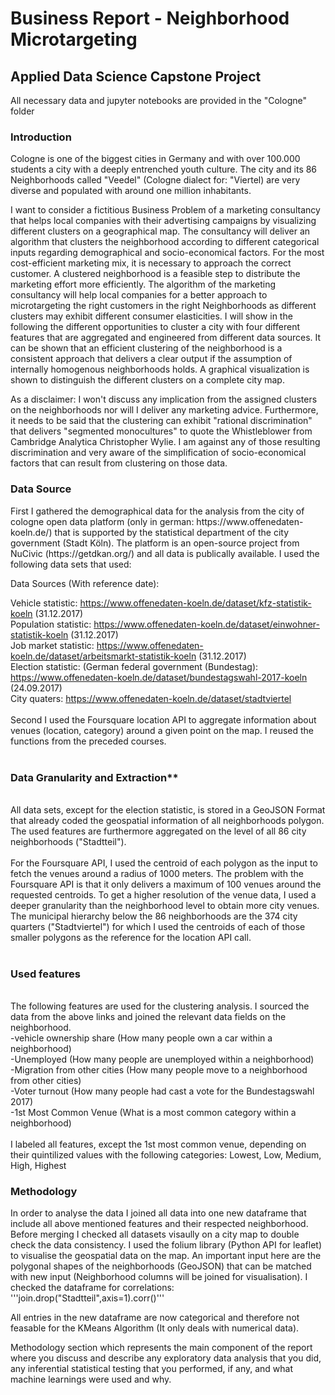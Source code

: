 # Business Report - Neighborhood Microtargeting

## Applied Data Science Capstone Project

<p>All necessary data and jupyter notebooks are provided in the "Cologne" folder </p>

### Introduction

<p>Cologne is one of the biggest cities in Germany and with over 100.000 students a city with a deeply entrenched youth culture. The city and its 86 Neighborhoods called "Veedel" (Cologne dialect for: "Viertel) are very diverse and populated with around one million inhabitants. </p>

<p>I want to consider a fictitious Business Problem of a marketing consultancy that helps local companies with their advertising campaigns by visualizing different clusters on a geographical map. The consultancy will deliver an algorithm that clusters the neighborhood according to different categorical inputs regarding demographical and socio-economical factors. For the most cost-efficient marketing mix, it is necessary to approach the correct customer. A clustered neighborhood is a feasible step to distribute the marketing effort more efficiently. The algorithm of the marketing consultancy will help local companies for a better approach to microtargeting the right customers in the right Neighborhoods as different clusters may exhibit different consumer elasticities. I will show in the following the different opportunities to cluster a city with four different features that are aggregated and engineered from different data sources. It can be shown that an efficient clustering of the neighborhood is a consistent approach that delivers a clear output if the assumption of internally homogenous neighborhoods holds. A graphical visualization is shown to distinguish the different clusters on a complete city map.
</p>
<p>As a disclaimer: I won't discuss any implication from the assigned clusters on the neighborhoods nor will I deliver any marketing advice. Furthermore, it needs to be said that the clustering can exhibit "rational discrimination" that delivers "segmented monocultures" to quote the Whistleblower from Cambridge Analytica Christopher Wylie. I am against any of those resulting discrimination and very aware of the simplification of socio-economical factors that can result from clustering on those data.
</p>

### Data Source

<p>First I gathered the demographical data for the analysis from the city of cologne open data platform  (only in german: https://www.offenedaten-koeln.de/) that is supported by the statistical department of the city government (Stadt Köln). The platform is an open-source project from NuCivic (https://getdkan.org/) and all data is publically available. I used the following data sets that used:
</p>
<p>Data Sources (With reference date): </p>

Vehicle statistic: https://www.offenedaten-koeln.de/dataset/kfz-statistik-koeln (31.12.2017) <br/>
Population statistic: https://www.offenedaten-koeln.de/dataset/einwohner-statistik-koeln (31.12.2017) <br/>
Job market statistic: https://www.offenedaten-koeln.de/dataset/arbeitsmarkt-statistik-koeln (31.12.2017) <br/>
Election statistic: (German federal government (Bundestag): https://www.offenedaten-koeln.de/dataset/bundestagswahl-2017-koeln (24.09.2017) <br/>
City quaters: https://www.offenedaten-koeln.de/dataset/stadtviertel <br/>
<br/>
Second I used the Foursquare location API to aggregate information about venues (location, category) around a given point on the map. I reused the functions from the preceded courses.<br/>
<br/>
### Data Granularity and Extraction**
<br/>
All data sets, except for the election statistic, is stored in a GeoJSON Format that already coded the geospatial information of all neighborhoods polygon. The used features are furthermore aggregated on the level of all 86 city neighborhoods ("Stadtteil").<br/>
<br/>
For the Foursquare API, I used the centroid of each polygon as the input to fetch the venues around a radius of 1000 meters. The problem with the Foursquare API is that it only delivers a maximum of 100 venues around the requested centroids. To get a higher resolution of the venue data, I used a deeper granularity than the neighborhood level to obtain more city venues. The municipal hierarchy below the 86 neighborhoods are the 374 city quarters ("Stadtviertel") for which I used the centroids of each of those smaller polygons as the reference for the location API call.<br/>
<br/>

### Used features

<br/>
The following features are used for the clustering analysis. I sourced the data from the above links and joined the relevant data fields on the neighborhood.
<br/>
-vehicle ownership share (How many people own a car within a neighborhood)<br/>
-Unemployed (How many people are unemployed within a neighborhood)<br/>
-Migration from other cities (How many people move to a neighborhood from other cities)<br/>
-Voter turnout (How many people had cast a vote for the Bundestagswahl 2017)<br/>
-1st Most Common Venue (What is a most common category within a neighborhood)<br/>
<br/>
I labeled all features, except the 1st most common venue, depending on their quintilized values with the following categories: Lowest, Low, Medium, High, Highest

### Methodology

In order to analyse the data I joined all data into one new dataframe that include all above mentioned features and their respected neighborhood. Before merging I checked all datasets visaully on a city map to double check the data consistency. I used the folium library (Python API for leaflet) to visualise the geospatial data on the map. An important input here are the polygonal shapes of the neighborhoods  (GeoJSON) that can be matched with new input (Neighborhood columns will be joined for visualisation). I checked the dataframe for correlations: '''join.drop("Stadtteil",axis=1).corr()'''

All entries in the new dataframe are now categorical and therefore not feasable for the KMeans Algorithm (It only deals with numerical data).


Methodology section which represents the main component of the report where you discuss and describe any exploratory data analysis that you did, any inferential statistical testing that you performed, if any, and what machine learnings were used and why.
